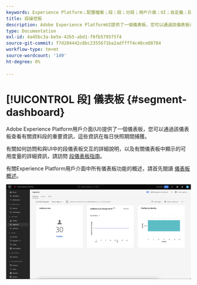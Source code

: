 ```yaml
---
keywords: Experience Platform；配置檔案；段；段；分段；用戶介面；UI；自定義；段儀表板；儀表板
title: 段操控板
description: Adobe Experience PlatformUI提供了一個儀表板，您可以通過該儀表板查看與組織建立和維護的段相關的重要度量。
type: Documentation
exl-id: 4a45bc3a-be5e-42b5-abd1-f0fb5795f5f4
source-git-commit: f7d204442c8bc2355671ba2adffff4c40ce08784
workflow-type: tm+mt
source-wordcount: '149'
ht-degree: 0%

---
```


# [!UICONTROL 段] 儀表板 {#segment-dashboard}

Adobe Experience Platform用戶介面(UI)提供了一個儀表板，您可以通過該儀表板查看有關資料段的重要資訊，這些資訊在每日快照期間捕獲。

有關如何訪問和與UI中的段儀表板交互的詳細說明，以及有關儀表板中顯示的可用度量的詳細資訊，請訪問 [段儀表板指南](../../dashboards/guides/segments.md)。

有關Experience Platform用戶介面中所有儀表板功能的概述，請首先閱讀 [儀表板概述](../../dashboards/home.md)。

![段操控板。 這顯示三個小部件 — 受眾大小小部件、受眾大小更改趨勢小部件和按身份小部件顯示的配置檔案。](../images/ui/segment-dashboard/dashboard-overview.png)
